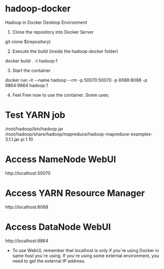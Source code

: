# hadoop-docker
Hadoop in Docker Desktop Environment

1. Clone the repository into Docker Server

git clone $(repository)

2. Execute the build (inside the hadoop-docker folder)

docker build . -t hadoop:1

3. Start the container

docker run -it --name hadoop --rm -p 50070:50070 -p 8088:8088 -p 9864:9864 hadoop:1

4. Feel Free now to use the container. Some uses:

# Test YARN job
/root/hadoop/bin/hadoop jar /root/hadoop/share/hadoop/mapreduce/hadoop-mapreduce-examples-3.1.1.jar pi 1 10

# Access NameNode WebUI
http://localhost:50070

# Access YARN Resource Manager
http://localhost:8088

# Access DataNode WebUI
http://localhost:9864

* To use WebUI, remember that localhost is only if you´re using Docker in same host you´re using. If you´re using some external environment, you need to get the external IP address.